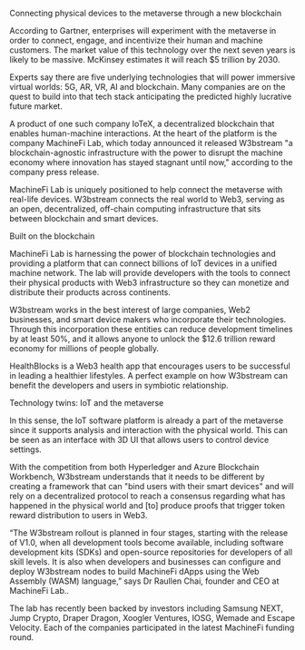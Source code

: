 Connecting physical devices to the metaverse through a new blockchain

According to Gartner, enterprises will experiment with the metaverse in order to connect, engage, and incentivize their human and machine customers. The market value of this technology over the next seven years is likely to be massive. McKinsey estimates it will reach $5 trillion by 2030.

Experts say there are five underlying technologies that will power immersive virtual worlds: 5G, AR, VR, AI and blockchain. Many companies are on the quest to build into that tech stack anticipating the predicted highly lucrative future market.

A product of one such company IoTeX, a decentralized blockchain that enables human-machine interactions. At the heart of the platform is the company MachineFi Lab, which today announced it released W3bstream "a blockchain-agnostic infrastructure with the power to disrupt the machine economy where innovation has stayed stagnant until now," according to the company press release.

MachineFi Lab is uniquely positioned to help connect the metaverse with real-life devices. W3bstream connects the real world to Web3, serving as an open, decentralized, off-chain computing infrastructure that sits between blockchain and smart devices.

Built on the blockchain

MachineFi Lab is harnessing the power of blockchain technologies and providing a platform that can connect billions of IoT devices in a unified machine network. The lab will provide developers with the tools to connect their physical products with Web3 infrastructure so they can monetize and distribute their products across continents.

W3bstream works in the best interest of large companies, Web2 businesses, and smart device makers who incorporate their technologies. Through this incorporation these entities can reduce development timelines by at least 50%, and it allows anyone to unlock the $12.6 trillion reward economy for millions of people globally.

HealthBlocks is a Web3 health app that encourages users to be successful in leading a healthier lifestyles. A perfect example on how W3bstream can benefit the developers and users in symbiotic relationship.

Technology twins: IoT and the metaverse

In this sense, the IoT software platform is already a part of the metaverse since it supports analysis and interaction with the physical world. This can be seen as an interface with 3D UI that allows users to control device settings.

With the competition from both Hyperledger and Azure Blockchain Workbench, W3bstream understands that it needs to be different by creating a framework that can "bind users with their smart devices" and will rely on a decentralized protocol to reach a consensus regarding what has happened in the physical world and [to] produce proofs that trigger token reward distribution to users in Web3.

“The W3bstream rollout is planned in four stages, starting with the release of V1.0, when all development tools become available, including software development kits (SDKs) and open-source repositories for developers of all skill levels. It is also when developers and businesses can configure and deploy W3bstream nodes to build MachineFi dApps using the Web Assembly (WASM) language,” says Dr Raullen Chai, founder and CEO at MachineFi Lab..

The lab has recently been backed by investors including Samsung NEXT, Jump Crypto, Draper Dragon, Xoogler Ventures, IOSG, Wemade and Escape Velocity. Each of the companies participated in the latest MachineFi funding round.

